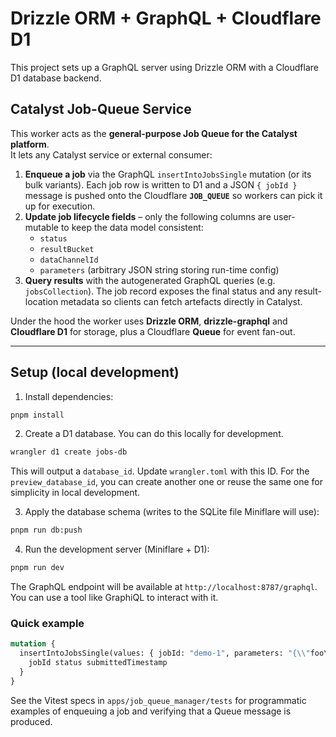 # Drizzle ORM + GraphQL + Cloudflare D1

This project sets up a GraphQL server using Drizzle ORM with a Cloudflare D1 database backend.

## Catalyst Job-Queue Service

This worker acts as the **general-purpose Job Queue for the Catalyst platform**.  
It lets any Catalyst service or external consumer:

1. **Enqueue a job** via the GraphQL `insertIntoJobsSingle` mutation (or its bulk variants). Each job row is written to D1 and a JSON `{ jobId }` message is pushed onto the Cloudflare **`JOB_QUEUE`** so workers can pick it up for execution.
2. **Update job lifecycle fields** – only the following columns are user-mutable to keep the data model consistent:
    - `status`
    - `resultBucket`
    - `dataChannelId`
    - `parameters` (arbitrary JSON string storing run-time config)
3. **Query results** with the autogenerated GraphQL queries (e.g. `jobsCollection`). The job record exposes the final status and any result-location metadata so clients can fetch artefacts directly in Catalyst.

Under the hood the worker uses **Drizzle ORM**, **drizzle-graphql** and **Cloudflare D1** for storage, plus a Cloudflare **Queue** for event fan-out.

---

## Setup (local development)

1. Install dependencies:

```bash
pnpm install
```

2. Create a D1 database. You can do this locally for development.

```bash
wrangler d1 create jobs-db
```

This will output a `database_id`. Update `wrangler.toml` with this ID. For the `preview_database_id`, you can create another one or reuse the same one for simplicity in local development.

3. Apply the database schema (writes to the SQLite file Miniflare will use):

```bash
pnpm run db:push
```

4. Run the development server (Miniflare + D1):

```bash
pnpm run dev
```

The GraphQL endpoint will be available at `http://localhost:8787/graphql`. You can use a tool like GraphiQL to interact with it.

### Quick example

```graphql
mutation {
  insertIntoJobsSingle(values: { jobId: "demo-1", parameters: "{\\"foo\\":\\"bar\\"}" }) {
    jobId status submittedTimestamp
  }
}
```

See the Vitest specs in `apps/job_queue_manager/tests` for programmatic examples of enqueuing a job and verifying that a Queue message is produced.
